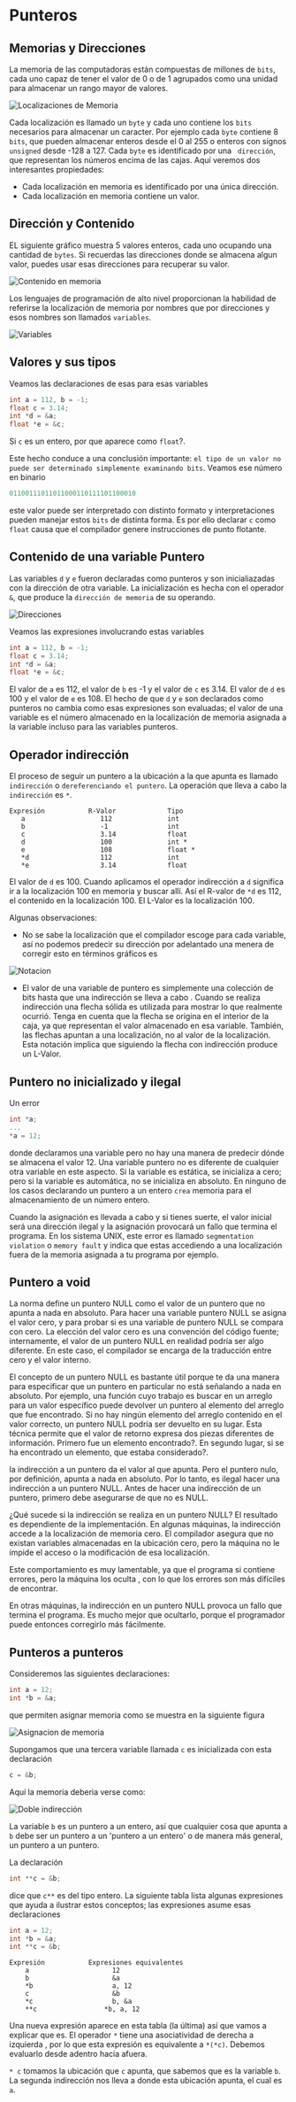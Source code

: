 # Punteros

## Memorias y Direcciones

La memoria de las computadoras están compuestas de millones de `bits`, cada uno capaz de tener el valor de 0 o de 1 agrupados como una unidad para  almacenar un rango mayor de valores.

![Localizaciones de Memoria](g1.png "Localizaciones de Memoria")

Cada localización es llamado un `byte` y cada uno contiene los `bits`  necesarios para almacenar un caracter.  Por ejemplo cada `byte` contiene 8 `bits`, que pueden almacenar enteros desde el 0 al 255 o enteros con signos `unsigned` desde -128 a 127.
Cada `byte` es identificado por una ` dirección`, que representan los números encima de las cajas. Aquí veremos dos interesantes propiedades:

- Cada localización en memoria es identificado por una única dirección.
- Cada localización en memoria contiene un valor.


## Dirección y Contenido

EL siguiente gráfico muestra 5 valores enteros, cada uno ocupando una cantidad de `bytes`. Si recuerdas las direcciones donde se almacena algun valor, puedes usar esas direcciones para recuperar su valor.

![Contenido en memoria](g2.png "Contenido en memoria")

Los lenguajes de programación de alto nivel proporcionan la habilidad de referirse  la localización de memoria por nombres que por direcciones y esos nombres son llamados `variables`.

![Variables](g3.png "Variables")

## Valores y sus tipos

Veamos las declaraciones de esas para esas variables

```c
int a = 112, b = -1;
float c = 3.14;
int *d = &a;
float *e = &c;
```

Si `c` es un entero, por que aparece como `float`?.

Este hecho conduce a una conclusión importante: `el tipo de un valor no puede ser determinado simplemente examinando bits`. Veamos ese número en binario

```c
01100111011011000110111101100010
```

este valor puede ser interpretado con distinto formato y interpretaciones pueden manejar estos `bits` de distinta forma. Es por ello declarar `c` como `float` causa que el compilador genere instrucciones de punto flotante.


## Contenido de una variable Puntero

Las variables `d` y `e` fueron declaradas como punteros y son inicialiazadas con la dirección de otra variable. La inicialización es hecha con el operador `&`, que produce la `dirección de memoria` de su operando.

![Direcciones](g4.png "Direcciones")

Veamos las expresiones involucrando estas variables

```c
int a = 112, b = -1;
float c = 3.14;
int *d = &a;
float *e = &c;
```

El valor de  `a` es 112, el valor de `b` es -1 y el valor de `c` es 3.14. El valor de `d` es 100  y el valor de `e` es 108. El hecho de que `d` y `e` son declarados como punteros no cambia  como esas expresiones son evaluadas; el valor de una variable es el número almacenado en la localización de memoria asignada a la variable incluso para las variables punteros.


## Operador indirección

El proceso de seguir un puntero a la ubicación a la que apunta es llamado `indirección` o `dereferenciando el puntero`. La operación que lleva a cabo la `indirección` es `*`.

```
Expresión			R-Valor 			Tipo
   a				   112				int
   b				   -1				int
   c				   3.14				float
   d				   100				int *
   e				   108				float *
   *d				   112				int
   *e				   3.14				float
```

El valor de `d`  es 100. Cuando aplicamos el operador indirección a `d` significa ir a la localización 100 en memoria y buscar allí. Así el R-valor de `*d` es 112, el contenido en la localización 100. El L-Valor es la localización 100. 

Algunas observaciones:

- No se sabe la localización que el compilador escoge para cada variable, así no podemos predecir su dirección por adelantado una menera de corregir esto en  términos gráficos es

![Notacion](g5.png "Notacion")

- El valor de una variable de puntero es simplemente una colección de bits  hasta que una indirección se lleva a cabo . Cuando se realiza indirección una flecha sólida es utilizada para mostrar lo que realmente ocurrió. Tenga en cuenta que la flecha se origina en el interior de la caja, ya que representan  el valor almacenado en esa variable. También, las flechas apuntan a una localización, no al valor de la localización. Esta notación implica que siguiendo la flecha con indirección produce un L-Valor.


## Puntero no inicializado y ilegal

Un error

```c
int *a;
...
*a = 12;
```

donde declaramos una  variable pero no hay una  manera de predecir dónde se almacena el valor 12. Una variable puntero no es diferente de cualquier otra variable en este aspecto. Si la variable es estática, se inicializa a cero; pero si la variable es automática, no se inicializa en absoluto. En ninguno de los casos declarando un puntero a un entero `crea`  memoria para el almacenamiento de un número entero.

Cuando la asignación es llevada a cabo y si  tienes suerte, el valor inicial  será una dirección ilegal y la asignación provocará un fallo que termina el programa. En los	 sistema UNIX, este error  es llamado `segmentation violation` o `memory fault` y indica que estas accediendo a una localización fuera de la memoria asignada a tu programa por ejemplo.


## Puntero a void

La norma define un puntero NULL como el  valor de un puntero que no apunta a nada en absoluto. Para hacer una variable  puntero NULL se  asigna el valor cero, y para probar si es una variable de puntero NULL se compara con cero. La elección del valor cero es una convención del  código fuente; internamente, el valor de un puntero NULL en realidad podría ser algo diferente. En este caso, el compilador se encarga de la traducción entre cero y el valor interno.

El concepto de un puntero NULL es bastante útil porque te da una manera para especificar que un puntero en particular no está señalando a nada en absoluto. Por ejemplo, una función cuyo trabajo es buscar en un arreglo para un valor específico puede devolver un puntero al elemento del arreglo que fue encontrado. Si no hay ningún elemento del arreglo contenido en  el valor correcto, un puntero NULL podría ser devuelto en su lugar. Esta técnica permite que el valor de retorno expresa dos piezas diferentes de información. Primero fue un elemento encontrado?. En segundo lugar, si se ha encontrado un elemento, que estaba considerado?.

la indirección a  un puntero  da el valor al que apunta. Pero el puntero nulo, por definición, apunta a nada en absoluto. Por lo tanto, es ilegal hacer una indirección a un puntero NULL. Antes de hacer una indirección de un puntero, primero debe asegurarse de que no es NULL.

¿Qué sucede si la indirección  se realiza en un puntero NULL? El resultado es
dependiente  de la implementación. En algunas máquinas, la indirección accede a la localización de memoria cero. El compilador asegura que no existan  variables almacenadas en la ubicación cero, pero la máquina no le impide el acceso o la modificación de esa localización.

Este comportamiento es muy lamentable, ya que el programa si contiene errores, pero la máquina los oculta , con lo que los errores son más difíciles de encontrar.

En otras máquinas, la indirección en un puntero NULL provoca un fallo que termina el programa. Es mucho mejor que ocultarlo, porque el programador puede entonces corregirlo más fácilmente.

## Punteros a punteros

Consideremos las siguientes declaraciones:

```c
int a = 12;
int *b = &a;
```

que permiten asignar memoria como se muestra en la siguiente figura

![Asignacion de memoria](g6.png "Asignación de  memoria")


Supongamos que una tercera variable llamada `c` es inicializada con esta declaración

```c
c = &b;
```

Aquí la memoria deberia verse como:

![Doble indirección](g7.png "Doble indirección")

La variable `b` es un puntero a un entero, así que cualquier cosa que apunta a `b` debe ser un puntero a un 'puntero a un entero' o de manera más general, un puntero a un puntero.

La declaración

```c
int **c = &b;
```

dice que `c**` es del tipo entero.  La siguiente tabla lista algunas expresiones que ayuda a ilustrar estos conceptos; las expresiones asume esas declaraciones

```c
int a = 12;
int *b = &a;
int **c = &b;
```


```
Expresión			Expresiones equivalentes
	a					  12
    b					  &a
    *b 					  a, 12
    c					  &b
    *c					  b, &a
    **c					*b, a, 12
```


Una nueva expresión aparece en esta tabla (la última) así que vamos a explicar que es. El operador `*` tiene una asociatividad de derecha a izquierda , por lo que esta expresión es equivalente a `*(*c)`. Debemos evaluarlo desde adentro hacia afuera.

`* c` tomamos la ubicación que   `c` apunta,  que sabemos que es la variable `b`. La segunda indirección nos lleva a donde esta ubicación apunta, el cual es `a`.

